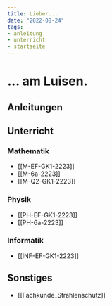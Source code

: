 ```yaml
---
title: Lieber...
date: "2022-08-24"
tags: 
- anleitung
- unterricht
- startseite
---
```


# ... am Luisen.
## Anleitungen

## Unterricht
### Mathematik
- [[M-EF-GK1-2223]]
- [[M-6a-2223]]
- [[M-Q2-GK1-2223]]

### Physik
- [[PH-EF-GK1-2223]]
- [[PH-6a-2223]]

### Informatik
- [[INF-EF-GK1-2223]]

## Sonstiges
- [[Fachkunde_Strahlenschutz]]